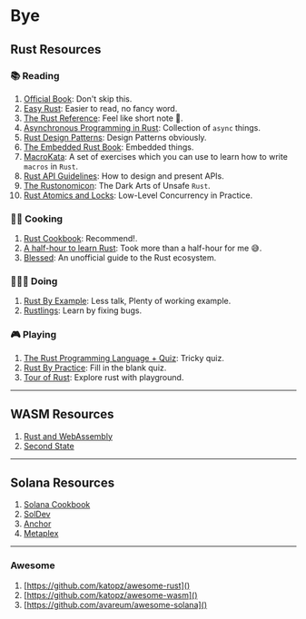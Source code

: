 # Bye

## Rust Resources

### 📚 Reading

1. [Official Book](https://doc.rust-lang.org/book/): Don't skip this.
1. [Easy Rust](https://dhghomon.github.io/easy_rust/Chapter_1.html): Easier to read, no fancy word.
1. [The Rust Reference](https://doc.rust-lang.org/stable/reference/): Feel like short note 🤔.
1. [Asynchronous Programming in Rust](https://rust-lang.github.io/async-book/01_getting_started/01_chapter.html): Collection of `async` things.
1. [Rust Design Patterns](https://rust-unofficial.github.io/patterns/): Design Patterns obviously.
1. [The Embedded Rust Book](https://doc.rust-lang.org/stable/embedded-book/): Embedded things.
1. [MacroKata](https://tfpk.github.io/macrokata/): A set of exercises which you can use to learn how to write `macros` in `Rust`.
1. [Rust API Guidelines](https://rust-lang.github.io/api-guidelines/about.html): How to design and present APIs.
1. [The Rustonomicon](https://doc.rust-lang.org/nomicon): The Dark Arts of Unsafe `Rust`.
1. [Rust Atomics and Locks](https://marabos.nl/atomics): Low-Level Concurrency in Practice.

### 👨‍🍳 Cooking

1. [Rust Cookbook](https://rust-lang-nursery.github.io/rust-cookbook/intro.html): Recommend!.
1. [A half-hour to learn Rust](https://fasterthanli.me/articles/a-half-hour-to-learn-rust): Took more than a half-hour for me 😅.
1. [Blessed](https://blessed.rs/crates#section-common-subsection-general): An unofficial guide to the Rust ecosystem.

### 👨🏻‍💻 Doing

1. [Rust By Example](https://doc.rust-lang.org/rust-by-example): Less talk, Plenty of working example.
1. [Rustlings](https://github.com/rust-lang/rustlings): Learn by fixing bugs.

### 🎮 Playing

1. [The Rust Programming Language + Quiz](https://rust-book.cs.brown.edu/): Tricky quiz.
1. [Rust By Practice](https://github.com/sunface/rust-by-practice): Fill in the blank quiz.
1. [Tour of Rust](https://tourofrust.com/): Explore rust with playground.

---

## WASM Resources

1. [Rust and WebAssembly](https://rustwasm.github.io/docs/book/)
1. [Second State](https://github.com/second-state/wasm-learning)

---

## Solana Resources

1. [Solana Cookbook](https://solanacookbook.com/)
1. [SolDev](https://soldev.app/)
1. [Anchor](https://github.com/coral-xyz/anchor/tree/master/tests)
1. [Metaplex](https://github.com/metaplex-foundation/metaplex-program-library)

---

### Awesome

1. [https://github.com/katopz/awesome-rust]()
1. [https://github.com/katopz/awesome-wasm]()
1. [https://github.com/avareum/awesome-solana]()
